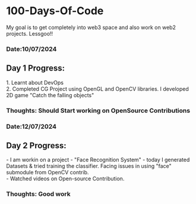# 100-Days-Of-Code
My goal is to get completely into web3 space and also work on web2 projects. Lessgoo!!
<h3> Date:10/07/2024</h3>
<h2>Day 1 Progress:</h2>
<p> 1. Learnt about DevOps <br>
2. Completed  CG Project using OpenGL and OpenCV libraries. I developed 2D game "Catch the falling objects" </p>

<h3> Thoughts: Should Start working on OpenSource Contributions</h3>

<h3> Date:12/07/2024</h3>
<h2>Day 2 Progress:</h2>
<p> - I am workin on a project - "Face Recognition System" - today I generated Datasets & tried training the classifier.
Facing issues in using "face" submodule from OpenCV contrib. <br>
- Watched videos on Open-source Contribution. </p>

<h3> Thoughts: Good work</h3>